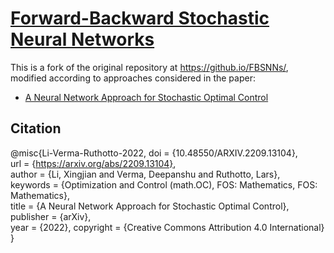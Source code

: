 # [Forward-Backward Stochastic Neural Networks](https://github.io/EmoryMLIP/FBSNNs/)

This is a fork of the original repository at https://github.io/FBSNNs/, modified according to approaches considered in the paper:
- [A Neural Network Approach for Stochastic Optimal Control](https://arxiv.org/pdf/2209.13104.pdf)
## Citation
   @misc{Li-Verma-Ruthotto-2022,
  doi = {10.48550/ARXIV.2209.13104},  
  url = {https://arxiv.org/abs/2209.13104},  
  author = {Li, Xingjian and Verma, Deepanshu and Ruthotto, Lars},  
  keywords = {Optimization and Control (math.OC), FOS: Mathematics, FOS: Mathematics},  
  title = {A Neural Network Approach for Stochastic Optimal Control},  
  publisher = {arXiv},  
  year = {2022},
  copyright = {Creative Commons Attribution 4.0 International}
}



